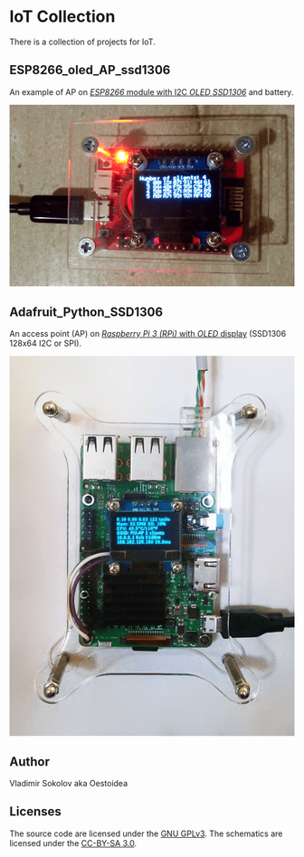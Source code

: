 # IoT Collection

There is a collection of projects for IoT.

## ESP8266_oled_AP_ssd1306


An example of AP on [_ESP8266_ module with I2C _OLED SSD1306_](./ESP8266_oled_AP_ssd1306) and battery.

![IoT_photo](./ESP8266_oled_AP_ssd1306/pics/ESP8266_oled_AP_ssd1306_5.png)

## Adafruit_Python_SSD1306

An access point (AP) on [_Raspberry Pi 3 (RPi)_ with _OLED_ display](https://github.com/Oestoidea/Adafruit_Python_SSD1306) (SSD1306 128x64 I2C or SPI).

![IoT_photo](https://raw.githubusercontent.com/Oestoidea/Adafruit_Python_SSD1306/master/pics/RPi_oleds_ssd1306.png)

## Author

Vladimir Sokolov aka Oestoidea

## Licenses

The source code are licensed under the [GNU GPLv3](https://www.gnu.org/licenses/gpl-3.0.html).
The schematics are licensed under the [CC-BY-SA 3.0](http://creativecommons.org/licenses/by-sa/3.0/).
